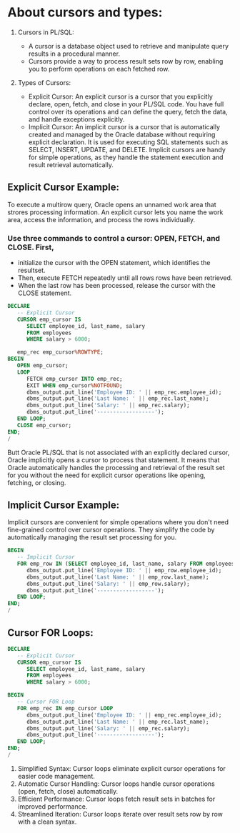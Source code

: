 # About cursors and types:

1. Cursors in PL/SQL:
   - A cursor is a database object used to retrieve and manipulate query results in a procedural manner.
   - Cursors provide a way to process result sets row by row, enabling you to perform operations on each fetched row.

2. Types of Cursors:
   - Explicit Cursor: An explicit cursor is a cursor that you explicitly declare, open, fetch, and close in your PL/SQL code. You have full control over its operations and can define the query, fetch the data, and handle exceptions explicitly.
   - Implicit Cursor: An implicit cursor is a cursor that is automatically created and managed by the Oracle database without requiring explicit declaration. It is used for executing SQL statements such as SELECT, INSERT, UPDATE, and DELETE. Implicit cursors are handy for simple operations, as they handle the statement execution and result retrieval automatically.
## Explicit Cursor Example:
To execute a multi­row query, Oracle opens an unnamed work area that strores processing
information. An explicit cursor lets you name the work area, access the information, and process the
rows individually.

### Use three commands to control a cursor: OPEN, FETCH, and CLOSE. First, 
  - initialize the cursor with the OPEN statement, which identifies the resultset. 
  - Then, execute FETCH repeatedly until all rows rows have been retrieved. 
  - When the last row has been processed, release the cursor with the CLOSE statement.
```sql
DECLARE
   -- Explicit Cursor
   CURSOR emp_cursor IS
      SELECT employee_id, last_name, salary
      FROM employees
      WHERE salary > 6000;

   emp_rec emp_cursor%ROWTYPE;
BEGIN
   OPEN emp_cursor;
   LOOP
      FETCH emp_cursor INTO emp_rec;
      EXIT WHEN emp_cursor%NOTFOUND;
      dbms_output.put_line('Employee ID: ' || emp_rec.employee_id);
      dbms_output.put_line('Last Name: ' || emp_rec.last_name);
      dbms_output.put_line('Salary: ' || emp_rec.salary);
      dbms_output.put_line('------------------');
   END LOOP;
   CLOSE emp_cursor;
END;
/
```

Butt Oracle PL/SQL that is not associated with an explicitly declared cursor, Oracle implicitly opens a cursor to process that statement. 
It means that Oracle automatically handles the processing and retrieval of the result set for you without the need for explicit cursor 
operations like opening, fetching, or closing.

## Implicit Cursor Example:
Implicit cursors are convenient for simple operations where you don't need fine-grained control over cursor operations. 
They simplify the code by automatically managing the result set processing for you.

```sql
BEGIN
   -- Implicit Cursor
   FOR emp_row IN (SELECT employee_id, last_name, salary FROM employees WHERE salary <= 6000) LOOP
      dbms_output.put_line('Employee ID: ' || emp_row.employee_id);
      dbms_output.put_line('Last Name: ' || emp_row.last_name);
      dbms_output.put_line('Salary: ' || emp_row.salary);
      dbms_output.put_line('------------------');
   END LOOP;
END;
/
```
## Cursor FOR Loops:
```sql
DECLARE
   -- Explicit Cursor
   CURSOR emp_cursor IS
      SELECT employee_id, last_name, salary
      FROM employees
      WHERE salary > 6000;

BEGIN
   -- Cursor FOR Loop
   FOR emp_rec IN emp_cursor LOOP
      dbms_output.put_line('Employee ID: ' || emp_rec.employee_id);
      dbms_output.put_line('Last Name: ' || emp_rec.last_name);
      dbms_output.put_line('Salary: ' || emp_rec.salary);
      dbms_output.put_line('------------------');
   END LOOP;
END;
/
```
1. Simplified Syntax: Cursor loops eliminate explicit cursor operations for easier code management.
2. Automatic Cursor Handling: Cursor loops handle cursor operations (open, fetch, close) automatically.
3. Efficient Performance: Cursor loops fetch result sets in batches for improved performance.
4. Streamlined Iteration: Cursor loops iterate over result sets row by row with a clean syntax.
